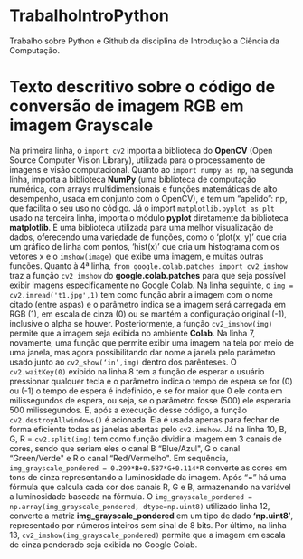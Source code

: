 # TrabalhoIntroPython
Trabalho sobre Python e Github da disciplina de Introdução a Ciência da Computação.

# Texto descritivo sobre o código de conversão de imagem RGB em imagem Grayscale
Na primeira linha, o `import cv2` importa a biblioteca do **OpenCV** (Open Source Computer Vision Library), utilizada para o processamento de imagens e visão computacional.
Quanto ao `import numpy as np`, na segunda linha, importa a biblioteca **NumPy** (uma biblioteca de computação numérica, com arrays multidimensionais e funções matemáticas de alto desempenho, usada em conjunto com o OpenCV), e tem um “apelido”: np, que facilita o seu uso no código. 
Já o import `matplotlib.pyplot as plt` usado na terceira linha, importa o módulo **pyplot** diretamente da biblioteca **matplotlib**. É uma biblioteca utilizada para uma melhor visualização de dados, oferecendo uma variedade de funções, como o ‘plot(x, y)’ que cria um gráfico de linha com pontos, ‘hist(x)’ que cria um histograma com os vetores x e o `imshow(image)` que exibe uma imagem, e muitas outras funções. 
Quanto à 4ª linha, `from google.colab.patches import cv2_imshow` traz a função `cv2_imshow` do **google.colab.patches** para que seja possível exibir imagens especificamente no Google Colab.
Na linha seguinte, o `img = cv2.imread('t1.jpg',1)` tem como função abrir a imagem com o nome citado (entre aspas) e o parâmetro indica se a imagem será carregada em RGB (1), em escala de cinza (0) ou se mantém a configuração original (-1), inclusive o alpha se houver. 
Posteriormente, a função `cv2_imshow(img)` permite que a imagem seja exibida no ambiente **Colab**. Na linha 7, novamente, uma função que permite exibir uma imagem na tela por meio de uma janela, mas agora possibilitando dar nome a janela pelo parâmetro usado junto ao `cv2_show(‘in’,img)` dentro dos parênteses.
O `cv2.waitKey(0)` exibido na linha 8 tem a função de esperar o usuário pressionar qualquer tecla e o parâmetro indica o tempo de espera se for (0) ou (-1) o tempo de espera é indefinido, e se for maior que 0 ele conta em milissegundos de espera, ou seja, se o parâmetro fosse (500) ele esperaria 500 milissegundos. E, após a execução desse código, a função `cv2.destroyAllwindows()` é acionada. Ela é usada apenas para fechar de forma eficiente todas as janelas abertas pelo `cv2.imshow`.
Já na linha 10, B, G, R = `cv2.split(img)` tem como função dividir a imagem em 3 canais de cores, sendo que seriam eles o canal B  “Blue/Azul", G o canal “Green/Verde" e R o canal “Red/Vermelho". Em sequência, `img_grayscale_pondered = 0.299*B+0.587*G+0.114*R` converte as cores em tons de cinza representando a luminosidade da imagem. Após “=” há uma fórmula que calcula cada cor dos canais R, G e B, armazenando na variável a luminosidade baseada na fórmula. O `img_grayscale_pondered = np.array(img_grayscale_pondered, dtype=np.uint8)` utilizado linha 12, converte a matriz **img_grayscale_pondered** em um tipo de dado **‘np.uint8’**, representado por números inteiros sem sinal de 8 bits. Por último, na linha 13, `cv2_imshow(img_grayscale_pondered)` permite que a imagem em escala de cinza ponderado seja exibida no Google Colab.
